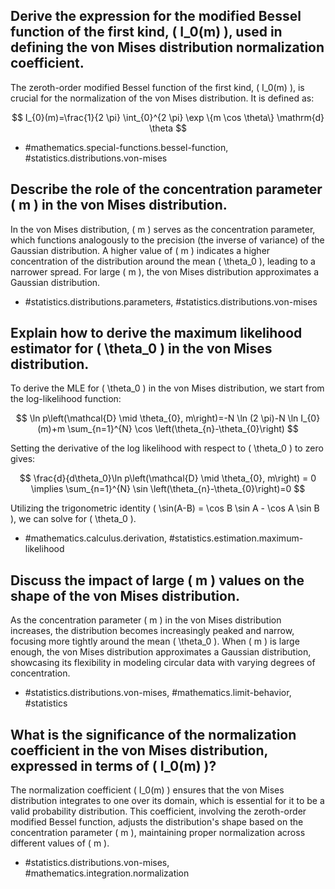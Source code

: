 ## Derive the expression for the modified Bessel function of the first kind, \( I_0(m) \), used in defining the von Mises distribution normalization coefficient.

The zeroth-order modified Bessel function of the first kind, \( I_0(m) \), is crucial for the normalization of the von Mises distribution. It is defined as:

$$
I_{0}(m)=\frac{1}{2 \pi} \int_{0}^{2 \pi} \exp \{m \cos \theta\} \mathrm{d} \theta
$$

- #mathematics.special-functions.bessel-function, #statistics.distributions.von-mises

## Describe the role of the concentration parameter \( m \) in the von Mises distribution.

In the von Mises distribution, \( m \) serves as the concentration parameter, which functions analogously to the precision (the inverse of variance) of the Gaussian distribution. A higher value of \( m \) indicates a higher concentration of the distribution around the mean \( \theta_0 \), leading to a narrower spread. For large \( m \), the von Mises distribution approximates a Gaussian distribution. 

- #statistics.distributions.parameters, #statistics.distributions.von-mises

## Explain how to derive the maximum likelihood estimator for \( \theta_0 \) in the von Mises distribution.

To derive the MLE for \( \theta_0 \) in the von Mises distribution, we start from the log-likelihood function:

$$
\ln p\left(\mathcal{D} \mid \theta_{0}, m\right)=-N \ln (2 \pi)-N \ln I_{0}(m)+m \sum_{n=1}^{N} \cos \left(\theta_{n}-\theta_{0}\right)
$$

Setting the derivative of the log likelihood with respect to \( \theta_0 \) to zero gives:

$$
\frac{d}{d\theta_0}\ln p\left(\mathcal{D} \mid \theta_{0}, m\right) = 0 \implies \sum_{n=1}^{N} \sin \left(\theta_{n}-\theta_{0}\right)=0
$$

Utilizing the trigonometric identity \( \sin(A-B) = \cos B \sin A - \cos A \sin B \), we can solve for \( \theta_0 \).

- #mathematics.calculus.derivation, #statistics.estimation.maximum-likelihood

## Discuss the impact of large \( m \) values on the shape of the von Mises distribution.

As the concentration parameter \( m \) in the von Mises distribution increases, the distribution becomes increasingly peaked and narrow, focusing more tightly around the mean \( \theta_0 \). When \( m \) is large enough, the von Mises distribution approximates a Gaussian distribution, showcasing its flexibility in modeling circular data with varying degrees of concentration.

- #statistics.distributions.von-mises, #mathematics.limit-behavior, #statistics

## What is the significance of the normalization coefficient in the von Mises distribution, expressed in terms of \( I_0(m) \)?

The normalization coefficient \( I_0(m) \) ensures that the von Mises distribution integrates to one over its domain, which is essential for it to be a valid probability distribution. This coefficient, involving the zeroth-order modified Bessel function, adjusts the distribution's shape based on the concentration parameter \( m \), maintaining proper normalization across different values of \( m \).

- #statistics.distributions.von-mises, #mathematics.integration.normalization